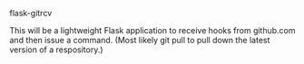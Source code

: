 flask-gitrcv

This will be a lightweight Flask application to receive hooks from github.com
and then issue a command. (Most likely git pull to pull down the latest version
of a respository.)

